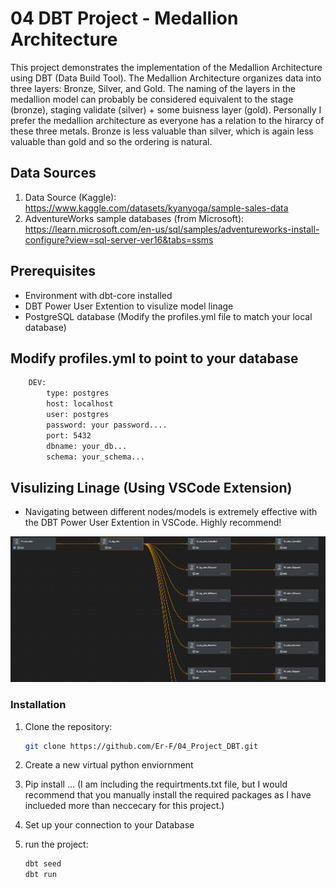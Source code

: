 # 04 DBT Project - Medallion Architecture
This project demonstrates the implementation of the Medallion Architecture using DBT (Data Build Tool). The Medallion Architecture organizes data into three layers: Bronze, Silver, and Gold. 
The naming of the layers in the medallion model can probably be considered equivalent to the stage (bronze), staging validate (silver) + some buisness layer (gold). Personally I prefer the medallion architecture as everyone has a relation to the hirarcy of these three metals. 
Bronze is less valuable than silver, which is again less valuable than gold and so the ordering is natural.

## Data Sources
1. Data Source (Kaggle):  https://www.kaggle.com/datasets/kyanyoga/sample-sales-data  
2. AdventureWorks sample databases (from Microsoft): https://learn.microsoft.com/en-us/sql/samples/adventureworks-install-configure?view=sql-server-ver16&tabs=ssms

## Prerequisites
- Environment with dbt-core installed 
- DBT Power User Extention to visulize model linage 
- PostgreSQL database (Modify the profiles.yml file to match your local database)

## Modify profiles.yml to point to your database 
```bash
    DEV:
        type: postgres
        host: localhost
        user: postgres
        password: your password....
        port: 5432
        dbname: your_db...
        schema: your_schema...
```

## Visulizing Linage (Using VSCode Extension)
- Navigating between different nodes/models is extremely effective with the DBT Power User Extention in VSCode. Highly recommend!  

![alt text](/images/image.png)

### Installation
1. Clone the repository:
   ```bash
   git clone https://github.com/Er-F/04_Project_DBT.git

2. Create a new virtual python enviornment 

3. Pip install ... (I am including the requirtments.txt file, but I would recommend that you manually install the required packages as I have inclueded more than neccecary for this project.)

4. Set up your connection to your Database 

5. run the project:
   ```bash
   dbt seed
   dbt run 
